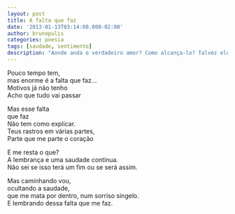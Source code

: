 ```yaml
---
layout: post
title: A falta que faz
date: '2013-01-13T03:14:00.000-02:00'
author: brunopulis
categories: poesia
tags: [saudade, sentimento]
description: "Aonde anda o verdadeiro amor? Como alcança-lo? Talvez ele seja alguém e não tão abstrato quanto pensamos."
---
```


Pouco tempo tem, <br />
mas enorme é a falta que faz...<br />
Motivos já não tenho <br />
Acho que tudo vai passar<br />

Mas esse falta <br />
que faz <br />
Não tem como explicar.<br />
Teus rastros em várias partes, <br />
Parte que me parte o coração <br />

E me resta o que? <br />
A lembrança e uma saudade continua.<br />
Não sei se isso terá um fim ou se será assim.<br />

Mas caminhando vou, <br />
ocultando a saudade, <br />
que me mata por dentro,
 num sorriso singelo.<br />
 E lembrando dessa falta que me faz.